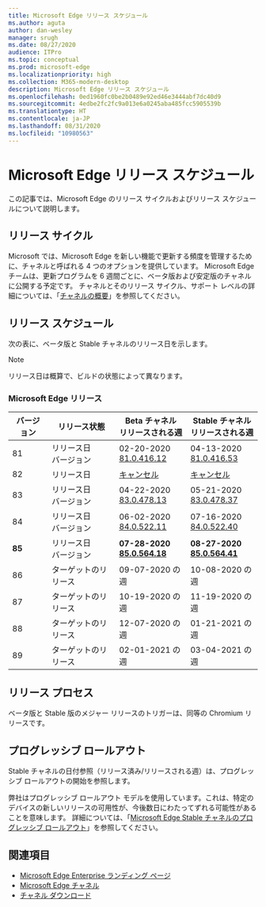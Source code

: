 ```yaml
---
title: Microsoft Edge リリース スケジュール
ms.author: aguta
author: dan-wesley
manager: srugh
ms.date: 08/27/2020
audience: ITPro
ms.topic: conceptual
ms.prod: microsoft-edge
ms.localizationpriority: high
ms.collection: M365-modern-desktop
description: Microsoft Edge リリース スケジュール
ms.openlocfilehash: 0ed1960fc0be2b0489e92ed46e3444abf7dc40d9
ms.sourcegitcommit: 4edbe2fc2fc9a013e6a0245aba485fcc5905539b
ms.translationtype: HT
ms.contentlocale: ja-JP
ms.lasthandoff: 08/31/2020
ms.locfileid: "10980563"
---
```

# Microsoft Edge リリース スケジュール

この記事では、Microsoft Edge のリリース サイクルおよびリリース スケジュールについて説明します。

## リリース サイクル

Microsoft では、Microsoft Edge を新しい機能で更新する頻度を管理するために、チャネルと呼ばれる 4 つのオプションを提供しています。 Microsoft Edge チームは、更新プログラムを 6 週間ごとに、ベータ版および安定版のチャネルに公開する予定です。 チャネルとそのリリース サイクル、サポート レベルの詳細については、「[チャネルの概要](https://docs.microsoft.com/DeployEdge/microsoft-edge-channels#channel-overview)」を参照してください。

## リリース スケジュール

次の表に、ベータ版と Stable チャネルのリリース日を示します。

> [!NOTE]
> リリース日は概算で、ビルドの状態によって異なります。

### Microsoft Edge リリース

| バージョン | リリース状態 | Beta チャネル<br>リリースされる週 | Stable チャネル<br>リリースされる週 |
|---------|-----|------|--------|
| 81 | リリース日<br>バージョン | 02-20-2020<br>[81.0.416.12](https://docs.microsoft.com/DeployEdge/microsoft-edge-relnote-beta-channel#version-81041612-february-20) | 04-13-2020<br>[81.0.416.53](https://docs.microsoft.com/DeployEdge/microsoft-edge-relnote-stable-channel#version-81041653-april-13) |
| 82 | リリース日 | [キャンセル](https://blogs.windows.com/msedgedev/2020/03/20/update-stable-channel-releases/) | [キャンセル](https://blogs.windows.com/msedgedev/2020/03/20/update-stable-channel-releases/) |
| 83 | リリース日<br>バージョン | 04-22-2020<br>[83.0.478.13](https://docs.microsoft.com/DeployEdge/microsoft-edge-relnote-beta-channel#version-83047813-april-22) | 05-21-2020<br> [83.0.478.37](https://docs.microsoft.com/DeployEdge/microsoft-edge-relnote-stable-channel#version-83047837-may-21) |
| 84 | リリース日<br>バージョン | 06-02-2020<br>[84.0.522.11](https://docs.microsoft.com/DeployEdge/microsoft-edge-relnote-beta-channel#version-84052211-june-2) | 07-16-2020<br> [84.0.522.40](https://docs.microsoft.com/DeployEdge/microsoft-edge-relnote-stable-channel#version-84052240-july-16) |
| **85** | リリース日<br>バージョン | **07-28-2020**<br>**[85.0.564.18](https://docs.microsoft.com/DeployEdge/microsoft-edge-relnote-beta-channel#version-85056418-july-28)**  | **08-27-2020**<br>**[85.0.564.41](https://docs.microsoft.com/DeployEdge/microsoft-edge-relnote-stable-channel#version-85056441-august-27)** |
| 86 | ターゲットのリリース | 09-07-2020 の週 | 10-08-2020 の週 |
| 87 | ターゲットのリリース | 10-19-2020 の週 | 11-19-2020 の週 |
| 88 | ターゲットのリリース | 12-07-2020 の週 | 01-21-2021 の週 |
| 89 | ターゲットのリリース | 02-01-2021 の週 | 03-04-2021 の週 |

## リリース プロセス

ベータ版と Stable 版のメジャー リリースのトリガーは、同等の Chromium リリースです。

## プログレッシブ ロールアウト

Stable チャネルの日付参照（リリース済み/リリースされる週）は、プログレッシブ ロールアウトの開始を参照します。

弊社はプログレッシブ ロールアウト モデルを使用しています。これは、特定のデバイスの新しいリリースの可用性が、今後数日にわたってずれる可能性があることを意味します。 詳細については、「[Microsoft Edge Stable チャネルのプログレッシブ ロールアウト](microsoft-edge-update-progressive-rollout.md)」を参照してください。

## 関連項目

- [Microsoft Edge Enterprise ランディング ページ](https://aka.ms/EdgeEnterprise)
- [Microsoft Edge チャネル](microsoft-edge-channels.md)
- [チャネル ダウンロード](https://www.microsoft.com/edge/business/download)